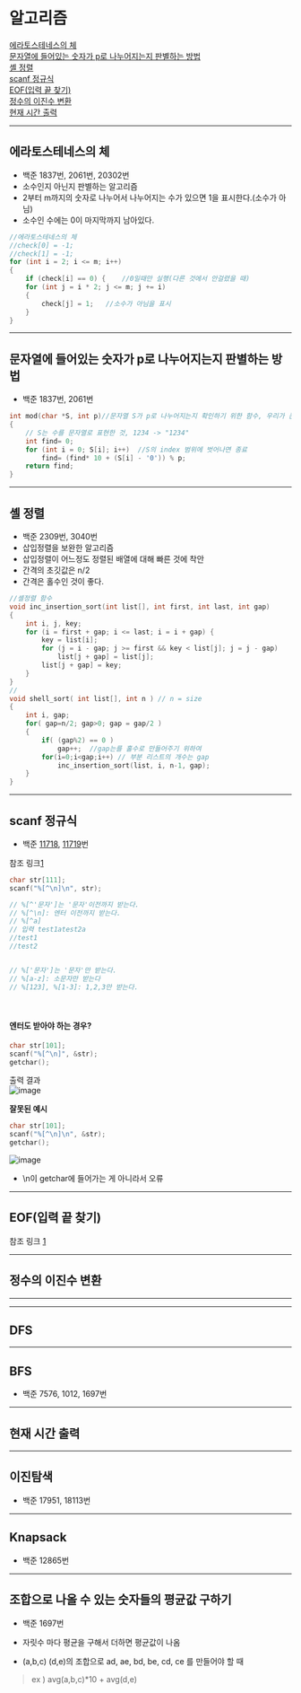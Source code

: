 #  알고리즘  

[에라토스테네스의 체](#에라토스테네스의-체)  
[문자열에 들어있는 숫자가 p로 나누어지는지 판별하는 방법](#문자열에-들어있는-숫자가-p로-나누어지는지-판별하는-방법)  
[셸 정렬](#셸-정렬)  
[scanf 정규식](#scanf-정규식)  
[EOF(입력 끝 찾기)](#eof입력-끝-찾기)  
[정수의 이진수 변환](#정수의-이진수-변환)  
[현재 시간 출력](#현재-시간-출력)  

---

## 에라토스테네스의 체
- 백준 1837번, 2061번, 20302번  
- 소수인지 아닌지 판별하는 알고리즘
- 2부터 m까지의 숫자로 나누어서 나누어지는 수가 있으면 1을 표시한다.(소수가 아님)
- 소수인 수에는 0이 마지막까지 남아있다.

```C
//에라토스테네스의 체
//check[0] = -1;
//check[1] = -1;
for (int i = 2; i <= m; i++)
{
	if (check[i] == 0) {	//0일때만 실행(다른 것에서 안걸렸을 때)
	for (int j = i * 2; j <= m; j += i)
	{
		check[j] = 1;	//소수가 아님을 표시
	}
}
  ```
---
## 문자열에 들어있는 숫자가 p로 나누어지는지 판별하는 방법
- 백준 1837번, 2061번
```C
int mod(char *S, int p)//문자열 S가 p로 나누어지는지 확인하기 위한 함수, 우리가 큰 수 나눗셈 할때 하는 방식과 같음.
{
	// S는 수를 문자열로 표현한 것, 1234 -> "1234"
	int find= 0;
	for (int i = 0; S[i]; i++)	//S의 index 범위에 벗어나면 종료
		find= (find* 10 + (S[i] - '0')) % p;
	return find;
}
```
---
## 셸 정렬
- 백준 2309번, 3040번
- 삽입정렬을 보완한 알고리즘
- 삽입정렬이 어느정도 정렬된 배열에 대해 빠른 것에 착안
- 간격의 초깃값은 n/2
- 간격은 홀수인 것이 좋다.
```C
//셸정렬 함수
void inc_insertion_sort(int list[], int first, int last, int gap)
{
	int i, j, key;
	for (i = first + gap; i <= last; i = i + gap) {
		key = list[i];
		for (j = i - gap; j >= first && key < list[j]; j = j - gap)
			list[j + gap] = list[j];
		list[j + gap] = key;
	}
}
//
void shell_sort( int list[], int n ) // n = size
{
	int i, gap;
	for( gap=n/2; gap>0; gap = gap/2 )
	{
		if( (gap%2) == 0 )
			gap++;	//gap는를 홀수로 만들어주기 위하여
		for(i=0;i<gap;i++) // 부분 리스트의 개수는 gap
			inc_insertion_sort(list, i, n-1, gap);
	}
}
```
---
## scanf 정규식
- 백준 [11718](https://github.com/minji-o-j/C/blob/master/BaekJoon/11718/11718_%EA%B7%B8%EB%8C%80%EB%A1%9C%20%EC%B6%9C%EB%A0%A5%ED%95%98%EA%B8%B0.cpp), [11719](https://github.com/minji-o-j/C/blob/master/BaekJoon/11719/11719_%EA%B7%B8%EB%8C%80%EB%A1%9C%20%EC%B6%9C%EB%A0%A5%ED%95%98%EA%B8%B0%202.cpp)번

참조 링크[1](https://m.blog.naver.com/PostView.nhn?blogId=chhh92&logNo=70189102097&proxyReferer=http%3A%2F%2Fwww.google.com%2Furl%3Fsa%3Dt%26rct%3Dj%26q%3D%26esrc%3Ds%26source%3Dweb%26cd%3D1%26ved%3D2ahUKEwjTxqz3v6HoAhXaMd4KHQPtBbcQFjAAegQIBRAB%26url%3Dhttp%253A%252F%252Fm.blog.naver.com%252Fchhh92%252F70189102097%26usg%3DAOvVaw0dtE-h047yk3CKMbNE-2zc)  
```C
char str[111];
scanf("%[^\n]\n", str);

// %[^'문자']는 '문자'이전까지 받는다.
// %[^\n]: 엔터 이전까지 받는다.
// %[^a]
// 입력 test1atest2a
//test1
//test2


// %['문자']는 '문자'만 받는다.
// %[a-z]: 소문자만 받는다
// %[123], %[1-3]: 1,2,3만 받는다.

```
<br>

#### 엔터도 받아야 하는 경우?


```C
char str[101];
scanf("%[^\n]", &str);
getchar();
```  
출력 결과  
![image](https://user-images.githubusercontent.com/45448731/76843735-8df4fe00-687f-11ea-99bc-ae896c8c5f88.png)

__잘못된 예시__
```C
char str[101];
scanf("%[^\n]\n", &str);
getchar();
```
![image](https://user-images.githubusercontent.com/45448731/76844185-491d9700-6880-11ea-92d7-7fc2abf8dacc.png)  
- \n이 getchar에 들어가는 게 아니라서 오류

---
## EOF(입력 끝 찾기)
참조 링크 [1](https://m.blog.naver.com/PostView.nhn?blogId=tipsware&logNo=221315155895&proxyReferer=http%3A%2F%2Fwww.google.com%2Furl%3Fsa%3Dt%26rct%3Dj%26q%3D%26esrc%3Ds%26source%3Dweb%26cd%3D1%26ved%3D2ahUKEwju8omru6HoAhXXPXAKHeY9An0QFjAAegQIBxAB%26url%3Dhttp%253A%252F%252Fm.blog.naver.com%252Ftipsware%252F221315155895%26usg%3DAOvVaw1y3Yp28tEEyZUuvQjCdcFf)

---
## 정수의 이진수 변환
---
---
## DFS
---
## BFS
- 백준 7576, 1012, 1697번

---
## 현재 시간 출력
---
## 이진탐색
- 백준 17951, 18113번

---
## Knapsack
- 백준 12865번

---
## 조합으로 나올 수 있는 숫자들의 평균값 구하기
- 백준 1697번 


- 자릿수 마다 평균을 구해서 더하면 평균값이 나옴
- (a,b,c) (d,e)의 조합으로 ad, ae, bd, be, cd, ce 를 만들어야 할 때  
> ex ) avg(a,b,c)*10 + avg(d,e)
